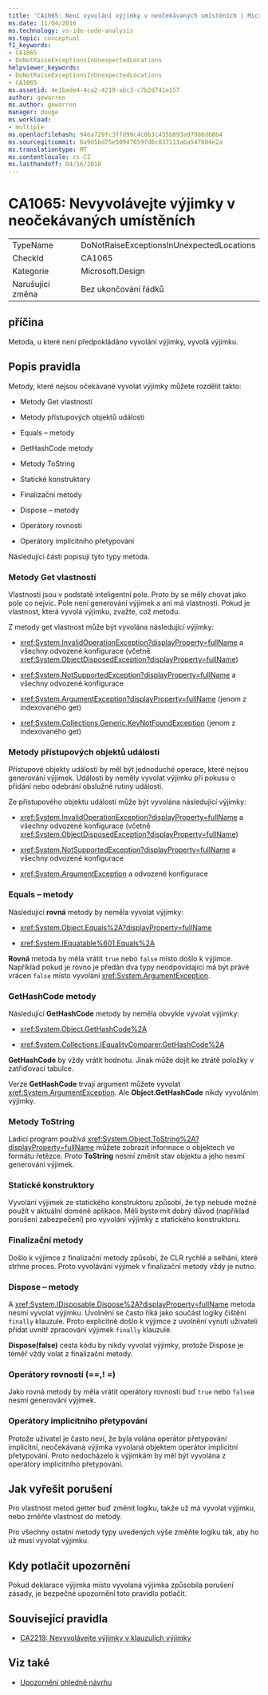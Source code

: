 ```yaml
---
title: 'CA1065: Není vyvolání výjimky v neočekávaných umístěních | Microsoft Docs'
ms.date: 11/04/2016
ms.technology: vs-ide-code-analysis
ms.topic: conceptual
f1_keywords:
- CA1065
- DoNotRaiseExceptionsInUnexpectedLocations
helpviewer_keywords:
- DoNotRaiseExceptionsInUnexpectedLocations
- CA1065
ms.assetid: 4e1bade4-4ca2-4219-abc3-c7b2d741e157
author: gewarren
ms.author: gewarren
manager: douge
ms.workload:
- multiple
ms.openlocfilehash: 946a729fc3ffd99c4c0b3c435b093a97986d68b4
ms.sourcegitcommit: 6a9d5bd75e50947659fd6c837111a6a547884e2a
ms.translationtype: MT
ms.contentlocale: cs-CZ
ms.lasthandoff: 04/16/2018
---
```

# <a name="ca1065-do-not-raise-exceptions-in-unexpected-locations"></a>CA1065: Nevyvolávejte výjimky v neočekávaných umístěních

|||
|-|-|
|TypeName|DoNotRaiseExceptionsInUnexpectedLocations|
|CheckId|CA1065|
|Kategorie|Microsoft.Design|
|Narušující změna|Bez ukončování řádků|

## <a name="cause"></a>příčina

Metoda, u které není předpokládáno vyvolání výjimky, vyvolá výjimku.

## <a name="rule-description"></a>Popis pravidla

Metody, které nejsou očekávané vyvolat výjimky můžete rozdělit takto:

- Metody Get vlastností

- Metody přístupových objektů události

- Equals – metody

- GetHashCode metody

- Metody ToString

- Statické konstruktory

- Finalizační metody

- Dispose – metody

- Operátory rovnosti

- Operátory implicitního přetypování

Následující části popisují tyto typy metoda.

### <a name="property-get-methods"></a>Metody Get vlastností

Vlastnosti jsou v podstatě inteligentní pole. Proto by se měly chovat jako pole co nejvíc. Pole není generování výjimek a ani má vlastnosti. Pokud je vlastnost, která vyvolá výjimku, zvažte, což metodu.

Z metody get vlastnost může být vyvolána následující výjimky:

- <xref:System.InvalidOperationException?displayProperty=fullName> a všechny odvozené konfigurace (včetně <xref:System.ObjectDisposedException?displayProperty=fullName>)

- <xref:System.NotSupportedException?displayProperty=fullName> a všechny odvozené konfigurace

- <xref:System.ArgumentException?displayProperty=fullName> (jenom z indexovaného get)

- <xref:System.Collections.Generic.KeyNotFoundException> (jenom z indexovaného get)

### <a name="event-accessor-methods"></a>Metody přístupových objektů události

Přístupové objekty událostí by měl být jednoduché operace, které nejsou generování výjimek. Události by neměly vyvolat výjimku při pokusu o přidání nebo odebrání obslužné rutiny události.

Ze přístupového objektu události může být vyvolána následující výjimky:

- <xref:System.InvalidOperationException?displayProperty=fullName> a všechny odvozené konfigurace (včetně <xref:System.ObjectDisposedException?displayProperty=fullName>)

- <xref:System.NotSupportedException?displayProperty=fullName> a všechny odvozené konfigurace

- <xref:System.ArgumentException> a odvozené konfigurace

### <a name="equals-methods"></a>Equals – metody

Následující **rovná** metody by neměla vyvolat výjimky:

- <xref:System.Object.Equals%2A?displayProperty=fullName>

- <xref:System.IEquatable%601.Equals%2A>

**Rovná** metoda by měla vrátit `true` nebo `false` místo došlo k výjimce. Například pokud je rovno je předán dva typy neodpovídající má být právě vrácen `false` místo vyvolání <xref:System.ArgumentException>.

### <a name="gethashcode-methods"></a>GetHashCode metody

Následující **GetHashCode** metody by neměla obvykle vyvolat výjimky:

- <xref:System.Object.GetHashCode%2A>

- <xref:System.Collections.IEqualityComparer.GetHashCode%2A>

**GetHashCode** by vždy vrátit hodnotu. Jinak může dojít ke ztrátě položky v zatřiďovací tabulce.

Verze **GetHashCode** trvají argument můžete vyvolat <xref:System.ArgumentException>. Ale **Object.GetHashCode** nikdy vyvoláním výjimky.

### <a name="tostring-methods"></a>Metody ToString

Ladicí program používá <xref:System.Object.ToString%2A?displayProperty=fullName> můžete zobrazit informace o objektech ve formátu řetězce. Proto **ToString** nesmí změnit stav objektu a jeho nesmí generování výjimek.

### <a name="static-constructors"></a>Statické konstruktory

Vyvolání výjimek ze statického konstruktoru způsobí, že typ nebude možné použít v aktuální doméně aplikace. Měli byste mít dobrý důvod (například porušení zabezpečení) pro vyvolání výjimky z statického konstruktoru.

### <a name="finalizers"></a>Finalizační metody

Došlo k výjimce z finalizační metody způsobí, že CLR rychlé a selhání, které strhne proces. Proto vyvolávání výjimek v finalizační metody vždy je nutno.

### <a name="dispose-methods"></a>Dispose – metody

A <xref:System.IDisposable.Dispose%2A?displayProperty=fullName> metoda nesmí vyvolat výjimku. Uvolnění se často říká jako součást logiky čištění `finally` klauzule. Proto explicitně došlo k výjimce z uvolnění vynutí uživateli přidat uvnitř zpracování výjimek `finally` klauzule.

**Dispose(false)** cesta kódu by nikdy vyvolat výjimky, protože Dispose je téměř vždy volat z finalizační metody.

### <a name="equality-operators--"></a>Operátory rovnosti (==,! =)

Jako rovná metody by měla vrátit operátory rovnosti buď `true` nebo `false`a nesmí generování výjimek.

### <a name="implicit-cast-operators"></a>Operátory implicitního přetypování

Protože uživatel je často neví, že byla volána operátor přetypování implicitní, neočekávaná výjimka vyvolaná objektem operátor implicitní přetypování. Proto nedocházelo k výjimkám by měl být vyvolána z operátory implicitního přetypování.

## <a name="how-to-fix-violations"></a>Jak vyřešit porušení

Pro vlastnost metod getter buď změnit logiku, takže už má vyvolat výjimku, nebo změňte vlastnost do metody.

Pro všechny ostatní metody typy uvedených výše změňte logiku tak, aby ho už musí vyvolat výjimku.

## <a name="when-to-suppress-warnings"></a>Kdy potlačit upozornění

Pokud deklarace výjimka místo vyvolaná výjimka způsobila porušení zásady, je bezpečné upozornění toto pravidlo potlačit.

## <a name="related-rules"></a>Související pravidla

- [CA2219: Nevyvolávejte výjimky v klauzulích výjimky](../code-quality/ca2219-do-not-raise-exceptions-in-exception-clauses.md)

## <a name="see-also"></a>Viz také

- [Upozornění ohledně návrhu](../code-quality/design-warnings.md)